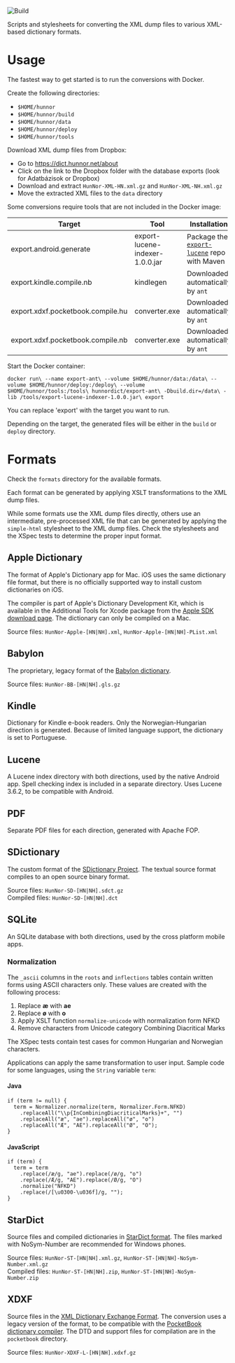 ![Build](https://github.com/hunnor-dict/export-ant/workflows/Build/badge.svg)

Scripts and stylesheets for converting the XML dump files to various XML-based dictionary formats.

# Usage

The fastest way to get started is to run the conversions with Docker.

Create the following directories:

- `$HOME/hunnor`  
- `$HOME/hunnor/build`  
- `$HOME/hunnor/data`  
- `$HOME/hunnor/deploy`  
- `$HOME/hunnor/tools`  

Download XML dump files from Dropbox:

- Go to https://dict.hunnor.net/about
- Click on the link to the Dropbox folder with the database exports (look for Adatbázisok or Dropbox)
- Download and extract `HunNor-XML-HN.xml.gz` and `HunNor-XML-NH.xml.gz`
- Move the extracted XML files to the `data` directory

Some conversions require tools that are not included in the Docker image:

| Target                            | Tool                            | Installation                                                                                |
|-----------------------------------|---------------------------------|---------------------------------------------------------------------------------------------|
| export.android.generate           | export-lucene-indexer-1.0.0.jar | Package the [`export-lucene`](https://github.com/hunnor-dict/export-lucene) repo with Maven |
| export.kindle.compile.nb          | kindlegen                       | Downloaded automatically by `ant`                                                           |
| export.xdxf.pocketbook.compile.hu | converter.exe                   | Downloaded automatically by `ant`                                                           |
| export.xdxf.pocketbook.compile.nb | converter.exe                   | Downloaded automatically by `ant`                                                           |

Start the Docker container:

`docker run\
  --name export-ant\
  --volume $HOME/hunnor/data:/data\
  --volume $HOME/hunnor/deploy:/deploy\
  --volume $HOME/hunnor/tools:/tools\
  hunnordict/export-ant\
  -Dbuild.dir=/data\
  -lib /tools/export-lucene-indexer-1.0.0.jar\
  export`

You can replace 'export' with the target you want to run.

Depending on the target, the generated files will be either in the `build` or `deploy` directory.

# Formats

Check the `formats` directory for the available formats.

Each format can be generated by applying XSLT transformations to the XML dump files.

While some formats use the XML dump files directly, others use an intermediate, pre-processed XML file that can be generated by applying the `simple-html` stylesheet to the XML dump files. Check the stylesheets and the XSpec tests to determine the proper input format.

## Apple Dictionary

The format of Apple's Dictionary app for Mac. iOS uses the same dictionary file format, but there is no officially supported way to install custom dictionaries on iOS.

The compiler is part of Apple's Dictionary Development Kit, which is available in the Additional Tools for Xcode package from the [Apple SDK download page](https://developer.apple.com/download/more/). The dictionary can only be compiled on a Mac.

Source files: `HunNor-Apple-[HN|NH].xml`, `HunNor-Apple-[HN|NH]-PList.xml`

## Babylon

The proprietary, legacy format of the [Babylon dictionary](https://support.babylon.com/index.php?/Knowledgebase/Article/View/65/47/how-do-i-build-a-glossary).

Source files: `HunNor-BB-[HN|NH].gls.gz`

## Kindle

Dictionary for Kindle e-book readers. Only the Norwegian-Hungarian direction is generated. Because of limited language support, the dictionary is set to Portuguese.

## Lucene

A Lucene index directory with both directions, used by the native Android app. Spell checking index is included in a separate directory. Uses Lucene 3.6.2, to be compatible with Android.

## PDF

Separate PDF files for each direction, generated with Apache FOP.

## SDictionary

The custom format of the [SDictionary Project](http://swaj.net/sdict/). The textual source format compiles to an open source binary format.

Source files: `HunNor-SD-[HN|NH].sdct.gz`  
Compiled files: `HunNor-SD-[HN|NH].dct`

## SQLite

An SQLite database with both directions, used by the cross platform mobile apps.

### Normalization

The `_ascii` columns in the `roots` and `inflections` tables contain written forms using ASCII characters only. These values are created with the following process:

1. Replace __æ__ with __ae__
1. Replace __ø__ with __o__
1. Apply XSLT function `normalize-unicode` with normalization form NFKD
1. Remove characters from Unicode category Combining Diacritical Marks

The XSpec tests contain test cases for common Hungarian and Norwegian characters.

Applications can apply the same transformation to user input. Sample code for some languages, using the `String` variable `term`:

#### Java

```
if (term != null) {
  term = Normalizer.normalize(term, Normalizer.Form.NFKD)
    .replaceAll("\\p{InCombiningDiacriticalMarks}+", "")
    .replaceAll("æ", "ae").replaceAll("ø", "o")
    .replaceAll("Æ", "AE").replaceAll("Ø", "O");
}
```

#### JavaScript

```
if (term) {
  term = term
    .replace(/æ/g, "ae").replace(/ø/g, "o")
    .replace(/Æ/g, "AE").replace(/Ø/g, "O")
    .normalize("NFKD")
    .replace(/[\u0300-\u036f]/g, "");
}
```

## StarDict

Source files and compiled dictionaries in [StarDict format](https://github.com/huzheng001/stardict-3/blob/master/dict/doc/StarDictFileFormat). The files marked with NoSym-Number are recommended for Windows phones.

Source files: `HunNor-ST-[HN|NH].xml.gz`, `HunNor-ST-[HN|NH]-NoSym-Number.xml.gz`  
Compiled files: `HunNor-ST-[HN|NH].zip`, `HunNor-ST-[HN|NH]-NoSym-Number.zip`

## XDXF

Source files in the [XML Dictionary Exchange Format](https://github.com/soshial/xdxf_makedict/tree/master/format_standard). The conversion uses a legacy version of the format, to be compatible with the [PocketBook dictionary compiler](http://support.pocketbook-int.com/dictionaries/u/DictionaryConverter.zip). The DTD and support files for compilation are in the `pocketbook` directory.

Source files: `HunNor-XDXF-L-[HN|NH].xdxf.gz`
